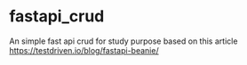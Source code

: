 # fastapi_crud

An simple fast api crud for study purpose based on this article https://testdriven.io/blog/fastapi-beanie/
